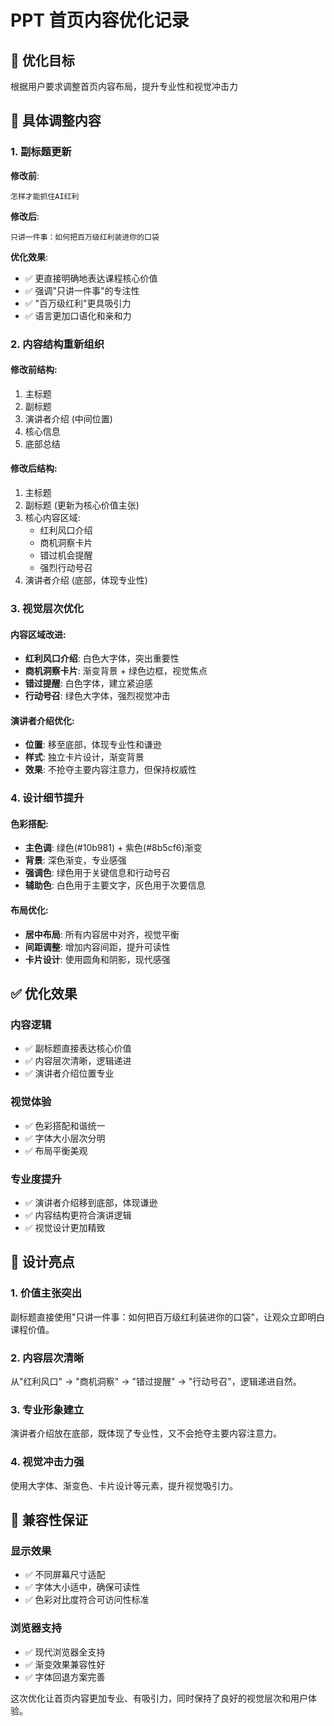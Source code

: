 # PPT 首页内容优化记录

## 🎯 优化目标
根据用户要求调整首页内容布局，提升专业性和视觉冲击力

## 📝 具体调整内容

### 1. 副标题更新
**修改前**:
```
怎样才能抓住AI红利
```

**修改后**:
```
只讲一件事：如何把百万级红利装进你的口袋
```

**优化效果**:
- ✅ 更直接明确地表达课程核心价值
- ✅ 强调"只讲一件事"的专注性
- ✅ "百万级红利"更具吸引力
- ✅ 语言更加口语化和亲和力

### 2. 内容结构重新组织

#### 修改前结构:
1. 主标题
2. 副标题
3. 演讲者介绍 (中间位置)
4. 核心信息
5. 底部总结

#### 修改后结构:
1. 主标题
2. 副标题 (更新为核心价值主张)
3. 核心内容区域:
   - 红利风口介绍
   - 商机洞察卡片
   - 错过机会提醒
   - 强烈行动号召
4. 演讲者介绍 (底部，体现专业性)

### 3. 视觉层次优化

#### 内容区域改进:
- **红利风口介绍**: 白色大字体，突出重要性
- **商机洞察卡片**: 渐变背景 + 绿色边框，视觉焦点
- **错过提醒**: 白色字体，建立紧迫感
- **行动号召**: 绿色大字体，强烈视觉冲击

#### 演讲者介绍优化:
- **位置**: 移至底部，体现专业性和谦逊
- **样式**: 独立卡片设计，渐变背景
- **效果**: 不抢夺主要内容注意力，但保持权威性

### 4. 设计细节提升

#### 色彩搭配:
- **主色调**: 绿色(#10b981) + 紫色(#8b5cf6)渐变
- **背景**: 深色渐变，专业感强
- **强调色**: 绿色用于关键信息和行动号召
- **辅助色**: 白色用于主要文字，灰色用于次要信息

#### 布局优化:
- **居中布局**: 所有内容居中对齐，视觉平衡
- **间距调整**: 增加内容间距，提升可读性
- **卡片设计**: 使用圆角和阴影，现代感强

## ✅ 优化效果

### 内容逻辑
- ✅ 副标题直接表达核心价值
- ✅ 内容层次清晰，逻辑递进
- ✅ 演讲者介绍位置专业

### 视觉体验
- ✅ 色彩搭配和谐统一
- ✅ 字体大小层次分明
- ✅ 布局平衡美观

### 专业度提升
- ✅ 演讲者介绍移到底部，体现谦逊
- ✅ 内容结构更符合演讲逻辑
- ✅ 视觉设计更加精致

## 🎨 设计亮点

### 1. 价值主张突出
副标题直接使用"只讲一件事：如何把百万级红利装进你的口袋"，让观众立即明白课程价值。

### 2. 内容层次清晰
从"红利风口" → "商机洞察" → "错过提醒" → "行动号召"，逻辑递进自然。

### 3. 专业形象建立
演讲者介绍放在底部，既体现了专业性，又不会抢夺主要内容注意力。

### 4. 视觉冲击力强
使用大字体、渐变色、卡片设计等元素，提升视觉吸引力。

## 📱 兼容性保证

### 显示效果
- ✅ 不同屏幕尺寸适配
- ✅ 字体大小适中，确保可读性
- ✅ 色彩对比度符合可访问性标准

### 浏览器支持
- ✅ 现代浏览器全支持
- ✅ 渐变效果兼容性好
- ✅ 字体回退方案完善

这次优化让首页内容更加专业、有吸引力，同时保持了良好的视觉层次和用户体验。 